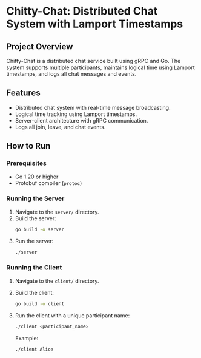 # Chitty-Chat: Distributed Chat System with Lamport Timestamps

## Project Overview
Chitty-Chat is a distributed chat service built using gRPC and Go. The system supports multiple participants, maintains logical time using Lamport timestamps, and logs all chat messages and events.

## Features
- Distributed chat system with real-time message broadcasting.
- Logical time tracking using Lamport timestamps.
- Server-client architecture with gRPC communication.
- Logs all join, leave, and chat events.

## How to Run

### Prerequisites
- Go 1.20 or higher
- Protobuf compiler (`protoc`)

### Running the Server
1. Navigate to the `server/` directory.
2. Build the server:
    ```bash
    go build -o server
    ```
3. Run the server:
    ```bash
    ./server
    ```

### Running the Client
1. Navigate to the `client/` directory.
2. Build the client:
    ```bash
    go build -o client
    ```
3. Run the client with a unique participant name:
    ```bash
    ./client <participant_name>
    ```

    Example:
    ```bash
    ./client Alice
    ```
